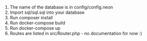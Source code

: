 1. The name of the database is in config/config.neon
2. Import sql/sql.sql into your database
3. Run composer install
4. Run docker-compose build
5. Run docker-compose up
6. Routes are listed in src/Router.php - no documentation for now :)
